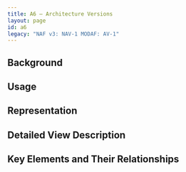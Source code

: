 ```yaml
---
title: A6 – Architecture Versions
layout: page
id: a6
legacy: "NAF v3: NAV-1 MODAF: AV-1"
---
```




## Background

## Usage

## Representation

## Detailed View Description

## Key Elements and Their Relationships



